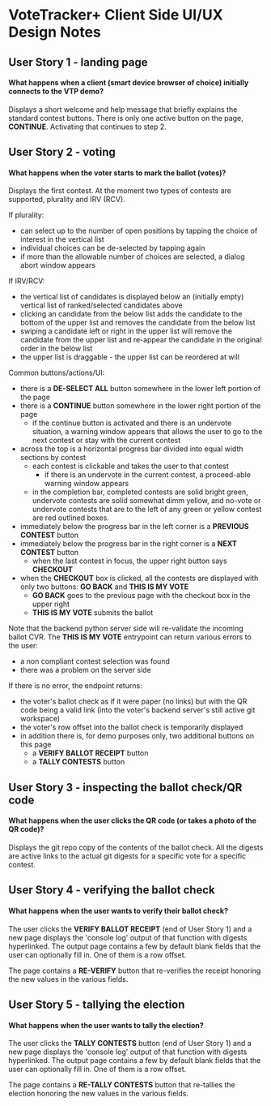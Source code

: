 # VoteTracker+ Client Side UI/UX Design Notes

## User Story 1 - landing page

#### What happens when a client (smart device browser of choice) initially connects to the VTP demo?

Displays a short welcome and help message that briefly explains the standard contest buttons.  There is only one active button on the page, __CONTINUE__.  Activating that continues to step 2.

## User Story 2 - voting

#### What happens when the voter starts to mark the ballot (votes)?

Displays the first contest.  At the moment two types of contests are supported, plurality and IRV (RCV).

If plurality:
- can select up to the number of open positions by tapping the choice of interest in the vertical list
- individual choices can be de-selected by tapping again
- if more than the allowable number of choices are selected, a dialog abort window appears

If IRV/RCV:
- the vertical list of candidates is displayed below an (initially empty) vertical list of ranked/selected candidates above
- clicking an candidate from the below list adds the candidate to the bottom of the upper list and removes the candidate from the below list
- swiping a candidate left or right in the upper list will remove the candidate from the upper list and re-appear the candidate in the original order in the below list
- the upper list is draggable - the upper list can be reordered at will

Common buttons/actions/UI:

- there is a __DE-SELECT ALL__ button somewhere in the lower left portion of the page
- there is a __CONTINUE__ button somewhere in the lower right portion of the page
  - if the continue button is activated and there is an undervote situation, a warning window appears that allows the user to go to the next contest or stay with the current contest
- across the top is a horizontal progress bar divided into equal width sections by contest
  - each contest is clickable and takes the user to that contest
    - if there is an undervote in the current contest, a proceed-able warning window appears
  - in the completion bar, completed contests are solid bright green, undervote contests are solid somewhat dimm yellow, and no-vote or undervote contests that are to the left of any green or yellow contest are red outlined boxes.
- immediately below the progress bar in the left corner is a __PREVIOUS CONTEST__ button
- immediately below the progress bar in the right corner is a __NEXT CONTEST__ button
  - when the last contest in focus, the upper right button says __CHECKOUT__
- when the __CHECKOUT__ box is clicked, all the contests are displayed with only two buttons: __GO BACK__ and __THIS IS MY VOTE__
  - __GO BACK__ goes to the previous page with the checkout box in the upper right
  - __THIS IS MY VOTE__ submits the ballot

Note that the backend python server side will re-validate the incoming ballot CVR.  The __THIS IS MY VOTE__ entrypoint can return various errors to the user:

- a non compliant contest selection was found
- there was a problem on the server side

If there is no error, the endpoint returns:

- the voter's ballot check as if it were paper (no links) but with the QR code being a valid link (into the voter's backend server's still active git workspace)
- the voter's row offset into the ballot check is temporarily displayed
- in addition there is, for demo purposes only, two additional buttons on this page
  - a __VERIFY BALLOT RECEIPT__ button
  - a __TALLY CONTESTS__ button

## User Story 3 - inspecting the ballot check/QR code

#### What happens when the user clicks the QR code (or takes a photo of the QR code)?

Displays the git repo copy of the contents of the ballot check.  All the digests are active links to the actual git digests for a specific vote for a specific contest.

## User Story 4 - verifying the ballot check

#### What happens when the user wants to verify their ballot check?

The user clicks the __VERIFY BALLOT RECEIPT__ (end of User Story 1) and a new page displays the 'console log' output of that function with digests hyperlinked.  The output page contains a few by default blank fields that the user can optionally fill in.  One of them is a row offset.

The page contains a __RE-VERIFY__ button that re-verifies the receipt honoring the new values in the various fields.

## User Story 5 - tallying the election

#### What happens when the user wants to tally the election?

The user clicks the __TALLY CONTESTS__ button (end of User Story 1) and a new page displays the 'console log' output of that function with digests hyperlinked.  The output page contains a few by default blank fields that the user can optionally fill in.  One of them is a row offset.

The page contains a __RE-TALLY CONTESTS__ button that re-tallies the election honoring the new values in the various fields.
